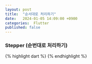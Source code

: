 ```yaml
---
layout: post
title:  "순서대로 처리하기"
date:   2024-01-05 14:09:00 +0900
categories:  Flutter
published: false
---
```


### Stepper (순번대로 처리하기)

{% highlight dart %}
{% endhighlight %}